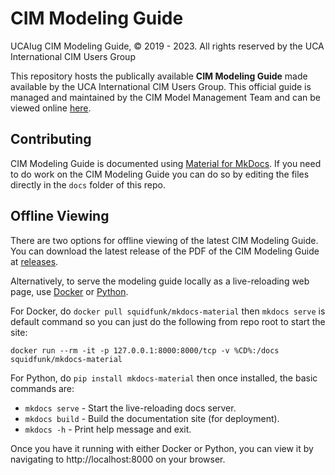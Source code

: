 # CIM Modeling Guide
UCAIug CIM Modeling Guide, © 2019 - 2023. All rights reserved by the UCA International CIM Users Group

This repository hosts the publically available **CIM Modeling Guide** made available by the UCA International CIM Users Group. This official guide is managed and maintained by the CIM Model Management Team and can be viewed online [here](https://cim-mg.ucaiug.io/).

## Contributing
CIM Modeling Guide is documented using [Material for MkDocs](https://squidfunk.github.io/mkdocs-material). If you need to do work on the CIM Modeling Guide you can do so by editing the files directly in the `docs` folder of this repo. 

## Offline Viewing
There are two options for offline viewing of the latest CIM Modeling Guide. You can download the latest release of the PDF of the CIM Modeling Guide at [releases](https://github.com/cimug-org/cim-modeling-guide/releases). 

Alternatively, to serve the modeling guide locally as a live-reloading web page, use [Docker](https://www.docker.com/) or [Python](https://www.python.org/).

For Docker, do `docker pull squidfunk/mkdocs-material` then `mkdocs serve` is default command so you can just do the following from repo root to start the site:

    docker run --rm -it -p 127.0.0.1:8000:8000/tcp -v %CD%:/docs squidfunk/mkdocs-material

For Python, do `pip install mkdocs-material` then once installed, the basic commands are:

* `mkdocs serve` - Start the live-reloading docs server.
* `mkdocs build` - Build the documentation site (for deployment).
* `mkdocs -h` - Print help message and exit.

Once you have it running with either Docker or Python, you can view it by navigating to http://localhost:8000 on your browser.
